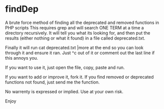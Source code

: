 # findDep
A brute force method of finding all the deprecated and removed functions in PHP scripts
This requires grep and will search ONE TERM at a time a directory recursively.  It will tell you what its looking for, and then put the results (either nothing or what it found) in a file called deprecated.txt.  

Finally it will run cat deprecated.txt |more at the end so you can look through it and ensure it ran.  Just ^c out of it or comment out the last line if this annoys you.

If you want to use it, just open the file, copy, paste and run.

If you want to add or improve it, fork it.  If you find removed or deprecated functions not found, just send me the function.

No warrenty is expressed or implied.  Use at your own risk.  

Enjoy
